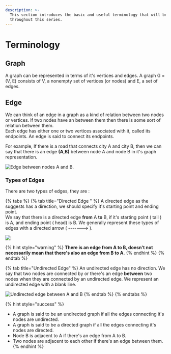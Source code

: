```yaml
---
description: >-
  This section introduces the basic and useful terminology that will be followed
  throughout this series.
---
```


# Terminology

## **Graph**

A graph can be represented in terms of it's vertices and edges. A graph G = \(V, E\) consists of V, a nonempty set of vertices \(or nodes\) and E, a set of edges. 

## Edge

We can think of an edge in a graph as a kind of relation between two nodes or vertices. If two nodes have an between them then there is some sort of relation between them.  
Each edge has either one or two vertices associated with it, called its endpoints. An edge is said to connect its endpoints.

For example, If there is a road that connects city A and city B, then we can say that there is an edge **\(A,B\)** between node A and node B in it's graph representation.



![Edge between nodes A and B.](https://documents.lucid.app/documents/df5c23af-3428-463b-86df-287bf175faf0/pages/EN8Z4Yltz-~_?a=363&x=378&y=-547&w=484&h=154&store=1&accept=image%2F*&auth=LCA%202f87943b7869770a24d135d1662a4eb1c7c8cd4f-ts%3D1608800448)

### Types of Edges 

There are two types of edges, they are  :

{% tabs %}
{% tab title="Directed Edge   " %}
A directed edge as the suggests has a direction, we should specify it's starting point and ending point.   
We say that there is a directed edge **from** A **to** B,  if it's starting point \( tail \) is A, and ending point \( head\) is B. We generally represent these types of edges with a directed arrow \( -------&gt; \). 



![](https://documents.lucid.app/documents/df5c23af-3428-463b-86df-287bf175faf0/pages/EN8Z4Yltz-~_?a=390&x=378&y=-547&w=484&h=154&store=1&accept=image%2F*&auth=LCA%208e02c15b48f01468f28fe1cfb1a5936fa7a323f2-ts%3D1608800448)

{% hint style="warning" %}
**There is an edge from A to B, doesn't not necessarily mean that there's also an edge from B to A.**
{% endhint %}
{% endtab %}

{% tab title="Undirected Edge" %}
An undirected edge has no direction. We say that two nodes are connected by or there's an edge **between** two nodes when they are connected by an undirected edge. We represent an undirected edge with a blank line.



![Undirected edge between A and B](https://documents.lucid.app/documents/df5c23af-3428-463b-86df-287bf175faf0/pages/EN8Z4Yltz-~_?a=398&x=441&y=-546&w=418&h=132&store=1&accept=image%2F*&auth=LCA%20b77da5a276a3520bf45c4f6a887a87654101211d-ts%3D1608800448)
{% endtab %}
{% endtabs %}

{% hint style="success" %}
* A graph is said to be an undirected graph if all the edges connecting it's nodes are undirected.
* A graph is said to be a directed graph if all the edges connecting it's nodes are directed.
* Node B is adjacent to A if there's an edge from A to B.
* Two nodes are adjacent to each other if there's an edge between them.
{% endhint %}



